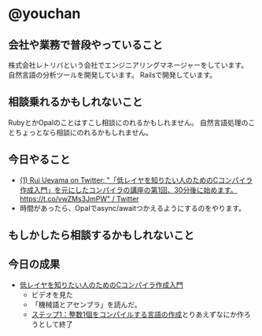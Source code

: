 # @youchan

## 会社や業務で普段やっていること

株式会社レトリバという会社でエンジニアリングマネージャーをしています。  
自然言語の分析ツールを開発しています。
Railsで開発しています。

## 相談乗れるかもしれないこと

RubyとかOpalのことはすこし相談にのれるかもしれません。
自然言語処理のことちょっとなら相談にのれるかもしれません。

## 今日やること

* [(1) Rui Ueyama on Twitter: "「低レイヤを知りたい人のためのCコンパイラ作成入門」を元にしたコンパイラの講座の第1回、30分後に始めます。 https://t.co/vwZMs3JmPW" / Twitter](https://twitter.com/rui314/status/1252523642769911808)
* 時間があったら、Opalでasync/awaitつかえるようにするのをやります。

## もしかしたら相談するかもしれないこと

## 今日の成果

* [低レイヤを知りたい人のためのCコンパイラ作成入門](https://www.sigbus.info/compilerbook)
    * ビデオを見た
    * 「機械語とアセンブラ」を読んだ。
    * [ステップ1：整数1個をコンパイルする言語の作成](https://www.sigbus.info/compilerbook#%E3%82%B9%E3%83%86%E3%83%83%E3%83%971%E6%95%B4%E6%95%B01%E5%80%8B%E3%82%92%E3%82%B3%E3%83%B3%E3%83%91%E3%82%A4%E3%83%AB%E3%81%99%E3%82%8B%E8%A8%80%E8%AA%9E%E3%81%AE%E4%BD%9C%E6%88%90)とりあえずなにか作ろうとして終了
